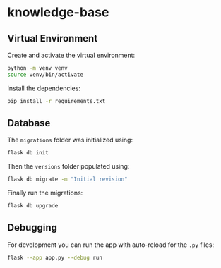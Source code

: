 # knowledge-base

## Virtual Environment

Create and activate the virtual environment:

```sh
python -m venv venv
source venv/bin/activate
```

Install the dependencies:

```sh
pip install -r requirements.txt
```

## Database

The `migrations` folder was initialized using:

```sh
flask db init
```

Then the `versions` folder populated using:

```sh
flask db migrate -m "Initial revision"
```

Finally run the migrations:

```sh
flask db upgrade
```

## Debugging

For development you can run the app with auto-reload for the `.py` files:

```sh
flask --app app.py --debug run
```
